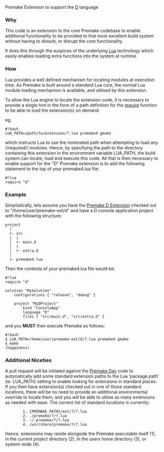 Premake Extension to support the [D](http://dlang.org) language

### Why ###
This code is an extension to the core Premake codebase to enable additional
functionality to be provided to that most excellent build system without having
to disturb, or disrupt the core functionality.

It does this through the auspices of the underlying [Lua](http://www.lua.org) technology
which easily enables loading extra functions into the system at runtime.

### How ###

Lua provides a well defined mechanism for locating modules at execution time.
As Premake is built around a standard Lua core, the normal Lua module loading
mechanism is available, and utilised by this extension.

To allow the Lua engine to locate the extension code, it is necessary to
provide a single hint in the form of a path definition for the 
[require](http://www.lua.org/pil/8.1.html) function to be able to load the
extension(s) on demand.

eg.
```
#!bash
LUA_PATH=/path/to/extension/?.lua premake4 gmake
```

which instructs Lua to use the nominated path when attempting to load any //required// modules.
Hence, by specifying the path to the directory containing this extension in the
environment variable LUA_PATH, the build system can locate, load and execute
this code.  All that is then necessary to enable support for the "D" Premake
extension is to add the following statement to the top of your premake4.lua
file:

```
#!lua
require "d"
```

### Example ###

Simplistically, lets assume you have the [Premake D Extension](https://bitbucket.org/premakeext/d) 
checked out to "/home/user/premake-ext/d" and have a D console application project with the following 
structure:

```
project
  |
  +- src
  |  |
  |  +- main.d
  |  |
  |  +- extra.d
  |
  +- premake4.lua

```
Then the contents of your premake4.lua file would be:

```
#!lua
require "d"

solution "MySolution"
    configurations { "release", "debug" }

    project "MyDProject"
        kind "ConsoleApp"
        language "D"
        files { "src/main.d", "src/extra.d" }
```

and you **MUST** then execute Premake as follows:

```
#!bash
$ LUA_PATH=/home/user/premake-ext/d/?.lua premake4 gmake
$ make
(happiness)
```

### Additional Niceties ###

A pull request will be initiated against the [Premake Dev](https://bitbucket.org/premake/premake-dev) 
code to automatically add some standard extension paths to the Lua
'package.path' (ie. LUA_PATH) setting to enable looking for extensions in
standard places.  If you then have extension(s) checked out in one of those
standard locations, there will be no need to provide an additional
environmental override to locate them, and you will be able to utilise as many
extensions as needed with ease.  The current list of standard locations is
currently:

```
        1. {PREMAKE_PATH}/ext/?/?.lua
        2. ./premake/?/?.lua
        3. ~/.premake/?/?.lua
        4. /usr/share/premake/?/?.lua
```
Hence, extensions may reside alongside the Premake executable itself (1), in
the current project directory (2), in the users home directory (3), or
system-wide (4).

